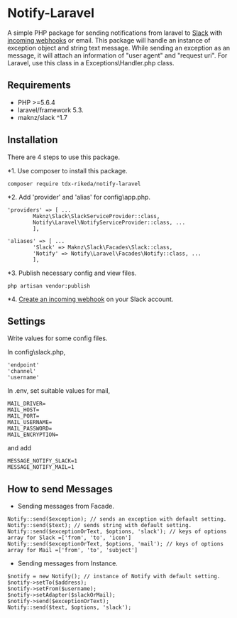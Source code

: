 # Notify-Laravel
A simple PHP package for sending notifications from laravel to [Slack](https://slack.com) with [incoming webhooks](https://my.slack.com/services/new/incoming-webhook) or email.
This package will handle an instance of exception object and string text message.
While sending an exception as an message, it will attach an information of "user agent" and "request uri".
For Laravel, use this class in a Exceptions\Handler.php class.

## Requirements

* PHP >=5.6.4
* laravel/framework 5.3.
* maknz/slack ^1.7

## Installation

There are 4 steps to use this package.

*1. Use composer to install this package.

```
composer require tdx-rikeda/notify-laravel
```

*2. Add 'provider' and 'alias' for config\app.php.
```
'providers' => [ ...
        Maknz\Slack\SlackServiceProvider::class,
        Notify\Laravel\NotifyServiceProvider::class, ...
        ],
        
'aliases' => [ ...
        'Slack' => Maknz\Slack\Facades\Slack::class,
        'Notify' => Notify\Laravel\Facades\Notify::class, ...
        ],
```

*3. Publish necessary config and view files.
```
php artisan vendor:publish
```

*4. [Create an incoming webhook](https://my.slack.com/services/new/incoming-webhook) on your Slack account.


## Settings
Write values for some config files.

In config\slack.php,
```
'endpoint'
'channel'
'username'
```

In .env, set suitable values for mail,
```
MAIL_DRIVER=
MAIL_HOST=
MAIL_PORT=
MAIL_USERNAME=
MAIL_PASSWORD=
MAIL_ENCRYPTION=
```

and add
```
MESSAGE_NOTIFY_SLACK=1
MESSAGE_NOTIFY_MAIL=1
```

## How to send Messages
* Sending messages from Facade.
```
Notify::send($exception); // sends an exception with default setting.
Notify::send($text); // sends string with default setting.
Notify::send($exceptionOrText, $options, 'slack'); // keys of options array for Slack =['from', 'to', 'icon'] 
Notify::send($exceptionOrText, $options, 'mail'); // keys of options array for Mail =['from', 'to', 'subject'] 

```

* Sending messages from Instance.

```
$notify = new Notify(); // instance of Notify with default setting.
$notify->setTo($address);
$notify->setFrom($username);
$notify->setAdapter($slackOrMail);
$notify->send($exceptionOrText);
Notify::send($text, $options, 'slack'); 
```
